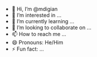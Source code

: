 - 👋 Hi, I’m @mdigian
- 👀 I’m interested in ...
- 🌱 I’m currently learning ...
- 💞️ I’m looking to collaborate on ...
- 📫 How to reach me ...
- 😄 Pronouns: He/Him
- ⚡ Fun fact: ...

<!---
mdigian/mdigian is a ✨ special ✨ repository because its `README.md` (this file) appears on your GitHub profile.
You can click the Preview link to take a look at your changes.
--->

